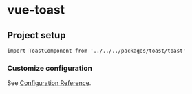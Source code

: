# vue-toast

## Project setup
```
import ToastComponent from '../../../packages/toast/toast'
```

### Customize configuration
See [Configuration Reference](https://cli.vuejs.org/config/).
